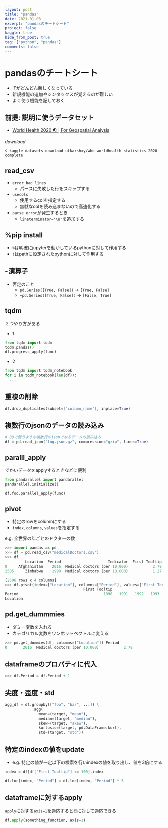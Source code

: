 ```yaml
---
layout: post
title: "pandas"
date: 2021-01-03
excerpt: "pandasのチートシート"
project: false
kaggle: true
hide_from_post: true
tag: ["python", "pandas"]
comments: false
---
```


# pandasのチートシート
 - IFがどんどん新しくなっている
 - 新規機能の追加やシンタックスが覚えるのが難しい
 - よく使う機能を記しておく

## 前提: 説明に使うデータセット
 - [World Health 2020 🌏 | For Geospatial Analysis](https://www.kaggle.com/utkarshxy/who-worldhealth-statistics-2020-complete)

*download*
```console
$ kaggle datasets download utkarshxy/who-worldhealth-statistics-2020-complete
```

## read_csv
 - `error_bad_lines`
   - パースに失敗した行をスキップする
 - `usecols`
   - 使用するcolを指定する
   - 無駄なcolを読み込まないので高速化する
 - `parse error`が発生するとき
   - `lineterminator='\n'`を追加する

## %pip install 
 - `%`は明確にjupyterを動かしているpythonに対して作用する
 - `!`はpathに設定されたpythonに対して作用する

## `~`演算子
 - 否定のこと
   - `pd.Series([True, False])` -> `[True, False]`
   - `~pd.Series([True, False])` -> `[False, True]`

## tqdm
２つやり方がある
 - 1
```python
from tqdm import tqdm
tqdm.pandas()
df.progress_apply(func)
```
 - 2
```python
from tqdm import tqdm_notebook
for i in tqdm_notebook(len(df)):
  ...
```

## 重複の削除
```python
df.drop_duplicates(subset=["column_name"], inplace=True)
```

## 複数行のjsonのデータの読み込み
```python
# BQで使うような複数行のjsonでなるデータの読み込み
df = pd.read_json("log.json.gz", compression="gzip", lines=True)
```

## paralll_apply
でかいデータをapplyするときなどに便利
```python
from pandarallel import pandarallel
pandarallel.initialize()

df.foo.parallel_apply(func)
```


## pivot
 - 特定のrowをcolumnにする
 - `index`, `columns`, `values`を指定する

e.g. 全世界の年ごとのドクターの数

```python
>>> import pandas as pd
>>> df = pd.read_csv("medicalDoctors.csv")
>>> df
         Location  Period                     Indicator  First Tooltip
0     Afghanistan    2016  Medical doctors (per 10,000)           2.78
2505     Zimbabwe    1990  Medical doctors (per 10,000)           1.27

[2506 rows x 4 columns]
>>> df.pivot(index=["Location"], columns=["Period"], values=["First Tooltip"])
                                   First Tooltip                                                                      ...
Period                                      1990   1991   1992   1993   1994   1995   1996   1997   1998 1999   2000  ...  2008   2009   2010   2011   2012   2013  2014   2015   2016   2017   2018
Location                                                                                                              ...
```

## pd.get_dummmies
 - ダミー変数を入れる
 - カテゴリカル変数をワンホットベクトルに変える

```python
>>> pd.get_dummies(df, columns=["Location"]) Period                     Indicator  First Tooltip  Location_Afghanistan  ...  Location_Viet Nam  Location_Yemen  Location_Zambia  Location_Zimbabwe
0       2016  Medical doctors (per 10,000)           2.78                     1  ...                  0               0                0                  0
```

## dataframeのプロパティに代入
```python
>>> df.Period = df.Period + 1
```

## 尖度・歪度・std

```python
agg_df = df.groupby(["foo", "bar", ...]) \
			.agg(
			   mean=(target, "mean"), 
			   median=(target, "median"), 
			   skew=(target, "skew"),
			   kurtosis=(target, pd.DataFrame.kurt),
			   std=(target, "std"))
```

## 特定のindexの値をupdate
 - e.g. 特定の値が一定以下の検索を行いindexの値を取り出し、値を3倍にする

```python
index = df[df["First Tooltip"] <= 100].index

df.loc[index, "Period"] = df.loc[index, "Period"] * 3
```

## dataframeに対するapply

`apply`に対する`axis=1`を適応すると`行`に対して適応できる
```python
df.apply(something_function, axis=1)
```
